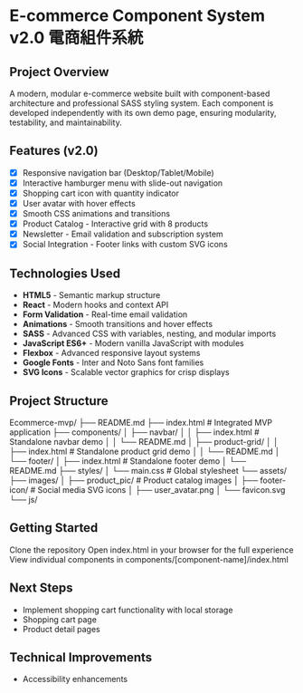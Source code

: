 # E-commerce Component System v2.0 電商組件系統

## Project Overview

A modern, modular e-commerce website built with component-based architecture and professional SASS styling system. Each component is developed independently with its own demo page, ensuring modularity, testability, and maintainability.

## Features (v2.0)

- [x] Responsive navigation bar (Desktop/Tablet/Mobile)
- [x] Interactive hamburger menu with slide-out navigation
- [x] Shopping cart icon with quantity indicator
- [x] User avatar with hover effects
- [x] Smooth CSS animations and transitions
- [x] Product Catalog - Interactive grid with 8 products
- [x] Newsletter - Email validation and subscription system
- [x] Social Integration - Footer links with custom SVG icons

## Technologies Used

- **HTML5** - Semantic markup structure
- **React** - Modern hooks and context API
- **Form Validation** - Real-time email validation
- **Animations** - Smooth transitions and hover effects
- **SASS** - Advanced CSS with variables, nesting, and modular imports
- **JavaScript ES6+** - Modern vanilla JavaScript with modules
- **Flexbox** - Advanced responsive layout systems
- **Google Fonts** - Inter and Noto Sans font families
- **SVG Icons** - Scalable vector graphics for crisp displays

## Project Structure

Ecommerce-mvp/
├── README.md
├── index.html # Integrated MVP application
├── components/
│ ├── navbar/
│ │ ├── index.html # Standalone navbar demo
│ │ └── README.md
│ ├── product-grid/
│ │ ├── index.html # Standalone product grid demo
│ │ └── README.md
│ └── footer/
│ ├── index.html # Standalone footer demo
│ └── README.md
├── styles/
│ └── main.css # Global stylesheet
└── assets/
├── images/
│ ├── product_pic/ # Product catalog images
│ ├── footer-icon/ # Social media SVG icons
│ ├── user_avatar.png
│ └── favicon.svg
└── js/

## Getting Started

Clone the repository
Open index.html in your browser for the full experience
View individual components in components/[component-name]/index.html

## Next Steps

- Implement shopping cart functionality with local storage
- Shopping cart page
- Product detail pages

## Technical Improvements

- Accessibility enhancements
